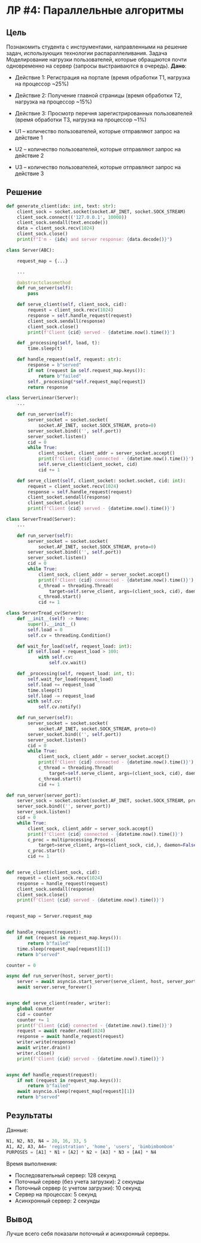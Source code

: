 # ЛР #4: Параллельные алгоритмы

## Цель

Познакомить студента с инструментами, направленными на решение
задач, использующих технологии распараллеливания.
Задача
Моделирование нагрузки пользователей, которые обращаются почти
одновременно на сервер (запросы выстраиваются в очередь).
__Дано__:

- Действие 1: Регистрация на портале (время обработки T1, нагрузка
на процессор ~25%)
- Действие 2: Получение главной страницы (время обработки T2,
нагрузка на процессор ~15%)

- Действие 3: Просмотр перечня зарегистрированных пользователей
(время обработки T3, нагрузка на процессор ~1%)

- U1 – количество пользователей, которые отправляют запрос на
действие 1
- U2 – количество пользователей, которые отправляют запрос на
действие 2
- U3 – количество пользователей, которые отправляют запрос на
действие 3

## Решение

```python
def generate_client(idx: int, text: str):
    client_sock = socket.socket(socket.AF_INET, socket.SOCK_STREAM)
    client_sock.connect(('127.0.0.1', 10000))
    client_sock.sendall(text.encode())
    data = client_sock.recv(1024)
    client_sock.close()
    print(f"I'm - {idx} and server response: {data.decode()}")
```

```python
class Server(ABC):

    request_map = {...}

    ...

    @abstractclassmethod
    def run_server(self):
        pass

    def serve_client(self, client_sock, cid):
        request = client_sock.recv(1024)
        response = self.handle_request(request)
        client_sock.sendall(response)
        client_sock.close()
        print(f'Client {cid} served - {datetime.now().time()}')

    def _processing(self, load, t):
        time.sleep(t)

    def handle_request(self, request: str):
        response = b"served"
        if not (request in self.request_map.keys()):
            return b"failed"
        self._processing(*self.request_map[request])
        return response
```

```python
class ServerLinear(Server):
    ...

    def run_server(self):
        server_socket = socket.socket(
            socket.AF_INET, socket.SOCK_STREAM, proto=0)
        server_socket.bind(('', self.port))
        server_socket.listen()
        cid = 0
        while True:
            client_socket, client_addr = server_socket.accept()
            print(f'Client {cid} connected - {datetime.now().time()}')
            self.serve_client(client_socket, cid)
            cid += 1

    def serve_client(self, client_socket: socket.socket, cid: int):
        request = client_socket.recv(1024)
        response = self.handle_request(request)
        client_socket.sendall(response)
        client_socket.close()
        print(f'Client {cid} served - {datetime.now().time()}')
```

```python
class ServerTread(Server):
    ...

    def run_server(self):
        server_socket = socket.socket(
            socket.AF_INET, socket.SOCK_STREAM, proto=0)
        server_socket.bind(('', self.port))
        server_socket.listen()
        cid = 0
        while True:
            client_sock, client_addr = server_socket.accept()
            print(f'Client {cid} connected - {datetime.now().time()}')
            c_thread = threading.Thread(
                target=self.serve_client, args=(client_sock, cid), daemon=False)
            c_thread.start()
            cid += 1
```

```python
class ServerTread_cv(Server):
    def __init__(self) -> None:
        super().__init__()
        self.load = 0
        self.cv = threading.Condition()

    def wait_for_load(self, request_load: int):
        if self.load + request_load > 100:
            with self.cv:
                self.cv.wait()

    def _processing(self, request_load: int, t):
        self.wait_for_load(request_load)
        self.load += request_load
        time.sleep(t)
        self.load -= request_load
        with self.cv:
            self.cv.notify()

    def run_server(self):
        server_socket = socket.socket(
            socket.AF_INET, socket.SOCK_STREAM, proto=0)
        server_socket.bind(('', self.port))
        server_socket.listen()
        cid = 0
        while True:
            client_sock, client_addr = server_socket.accept()
            print(f'Client {cid} connected - {datetime.now().time()}')
            c_thread = threading.Thread(
                target=self.serve_client, args=(client_sock, cid), daemon=False)
            c_thread.start()
            cid += 1
```

```python
def run_server(server_port):
    server_sock = socket.socket(socket.AF_INET, socket.SOCK_STREAM, proto=0)
    server_sock.bind(('', server_port))
    server_sock.listen()
    cid = 0
    while True:
        client_sock, client_addr = server_sock.accept()
        print(f'Client {cid} connected - {datetime.now().time()}')
        c_proc = multiprocessing.Process(
            target=serve_client, args=(client_sock, cid,), daemon=False)
        c_proc.start()
        cid += 1


def serve_client(client_sock, cid):
    request = client_sock.recv(1024)
    response = handle_request(request)
    client_sock.sendall(response)
    client_sock.close()
    print(f'Client {cid} served - {datetime.now().time()}')


request_map = Server.request_map


def handle_request(request):
    if not (request in request_map.keys()):
        return b"failed"
    time.sleep(request_map[request][1])
    return b"served"

```

```python
counter = 0

async def run_server(host, server_port):
    server = await asyncio.start_server(serve_client, host, server_port)
    await server.serve_forever()


async def serve_client(reader, writer):
    global counter
    cid = counter
    counter += 1
    print(f'Client {cid} connected - {datetime.now().time()}')
    request = await reader.read(1024)
    response = await handle_request(request)
    writer.write(response)
    await writer.drain()
    writer.close()
    print(f'Client {cid} served - {datetime.now().time()}')


async def handle_request(request):
    if not (request in request_map.keys()):
        return b"failed"
    await asyncio.sleep(request_map[request][1])
    return b"served"

```

## Результаты

Данные:

```python
N1, N2, N3, N4 = 20, 16, 33, 5
A1, A2, A3, A4= 'registration', 'home', 'users', 'bimbimbombom'
PURPOSES = [A1] * N1 + [A2] * N2 + [A3] * N3 + [A4] * N4
```

Время выполнения:

- Последовательный сервер: 128 секунд
- Поточный сервер (без учета загрузки): 2 секунды
- Поточный сервер (с учетом загрузки): 10 секунд
- Сервер на процессах: 5 секунд
- Асинхронный сервер: 2 секунды

## Вывод

Лучше всего себя показали поточный и асинхронный серверы.
